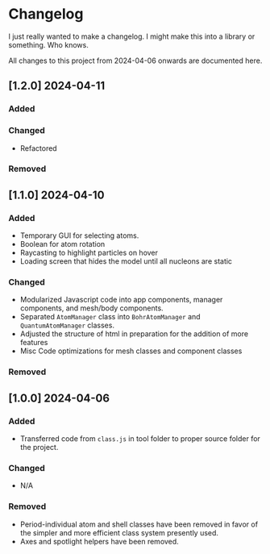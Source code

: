 # Changelog

I just really wanted to make a changelog. I might make this into a library or something. Who knows.

All changes to this project from 2024-04-06 onwards are documented here.
## [1.2.0] 2024-04-11
### Added
### Changed
* Refactored 
### Removed
## [1.1.0] 2024-04-10
### Added
* Temporary GUI for selecting atoms.
* Boolean for atom rotation
* Raycasting to highlight particles on hover
* Loading screen that hides the model until all nucleons are static
### Changed
* Modularized Javascript code into app components, manager components, and mesh/body components.
* Separated `AtomManager` class into `BohrAtomManager` and `QuantumAtomManager` classes.
* Adjusted the structure of html in preparation for the addition of more features
* Misc Code optimizations for mesh classes and component classes
### Removed
## [1.0.0] 2024-04-06
### Added
* Transferred code from `class.js` in tool folder to proper source folder for the project.
### Changed
* N/A
### Removed
* Period-individual atom and shell classes have been removed in favor of the simpler and more efficient class system presently used.
* Axes and spotlight helpers have been removed.